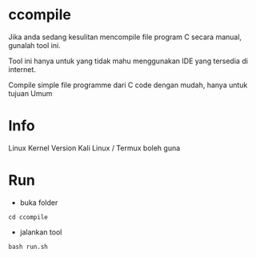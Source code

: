 # ccompile
Jika anda sedang kesulitan mencompile file program C secara manual, gunalah tool ini.

Tool ini hanya untuk yang tidak mahu menggunakan IDE yang tersedia di internet.


Compile simple file programme dari C code dengan mudah, hanya untuk tujuan Umum

# Info
Linux Kernel Version
Kali Linux / Termux boleh guna

# Run
- buka folder
```shell
cd ccompile
```

- jalankan tool
```shell
bash run.sh
```
